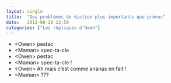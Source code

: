 ```yaml
---
layout: single
title:  "Des problèmes de diction plus importants que prévus"
date:   2012-08-28 13:50
categories: ["Les répliques d’Owen"]
---
```


-   \<Owen\> pestac
-   \<Maman\> spec-ta-cle
-   \<Owen\> pestac
-   \<Maman\> spec-ta-cle !
-   \<Owen\> Ah mais c’est comme ananas en fait !
-   \<Maman\> ???
